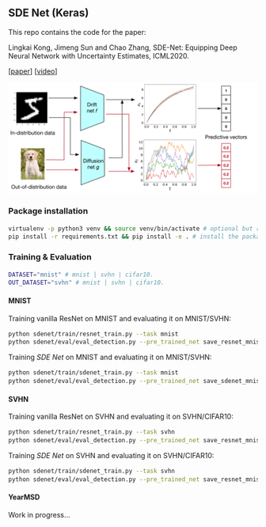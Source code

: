 ## SDE Net (Keras)
This repo contains the code for the paper:

Lingkai Kong, Jimeng Sun and Chao Zhang, SDE-Net: Equipping Deep Neural Network with Uncertainty Estimates, ICML2020.

[[paper](https://arxiv.org/abs/2008.10546)] [[video](https://www.youtube.com/watch?v=RylZA4Ioc3M)]

![SDE-Net](figure/illustration.png)

### Package installation

```bash
virtualenv -p python3 venv && source venv/bin/activate # optional but recommended.
pip install -r requirements.txt && pip install -e . # install the package.
```

### Training & Evaluation

```bash
DATASET="mnist" # mnist | svhn | cifar10.
OUT_DATASET="svhn" # mnist | svhn | cifar10.
```

#### MNIST

Training vanilla ResNet on MNIST and evaluating it on MNIST/SVHN: 

```bash
python sdenet/train/resnet_train.py --task mnist
python sdenet/eval/eval_detection.py --pre_trained_net save_resnet_mnist/final_model.h5 --network resnet --dataset mnist --out_dataset svhn
```

Training *SDE Net* on MNIST and evaluating it on MNIST/SVHN:

```bash
python sdenet/train/sdenet_train.py --task mnist
python sdenet/eval/eval_detection.py --pre_trained_net save_sdenet_mnist/final_model.h5 --network sdenet --dataset mnist --out_dataset svhn
```

#### SVHN

Training vanilla ResNet on SVHN and evaluating it on SVHN/CIFAR10: 

```bash
python sdenet/train/resnet_train.py --task svhn
python sdenet/eval/eval_detection.py --pre_trained_net save_resnet_mnist/final_model.h5 --network resnet --dataset svhn --out_dataset cifar10
```

Training *SDE Net* on SVHN and evaluating it on SVHN/CIFAR10:

```bash
python sdenet/train/sdenet_train.py --task svhn
python sdenet/eval/eval_detection.py --pre_trained_net save_resnet_mnist/final_model.h5 --network sdenet --dataset svhn --out_dataset cifar10
```

#### YearMSD

Work in progress...
